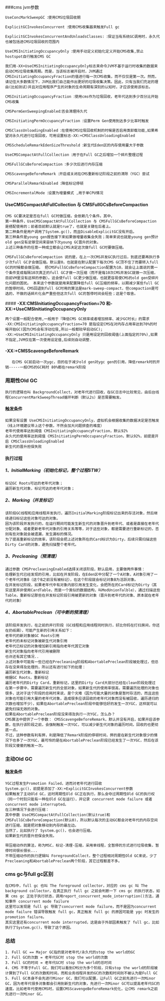 ###cms jvm参数

`UseConcMarkSweepGC `:`使用CMS垃圾回收期 `

`ExplicitGCInvokesConcurrent `:`使用CMS收集器来触发Full gc `

`ExplicitGCInvokesConcurrentAndUnloadsClasses: `:`保证当有系统GC调用时，永久代也被包括进CMS垃圾回收的范围内 `

`UseCMSInitiatingOccupancyOnly `:`使用手动定义初始化定义开始CMS收集,禁止hostspot自行触发CMS GC `

```
我们用-XX+UseCMSInitiatingOccupancyOnly标志来命令JVM不基于运行时收集的数据来启动CMS垃圾收集周期。而是，当该标志被开启时，JVM通过CMSInitiatingOccupancyFraction的值进行每一次CMS收集，而不仅仅是第一次。然而，请记住大多数情况下，JVM比我们自己能作出更好的垃圾收集决策。因此，只有当我们充足的理由(比如测试)并且对应用程序产生的对象的生命周期有深刻的认知时，才应该使用该标志。
```

`CMSInitiatingOccupancyFraction `:`使用cms作为垃圾回收，老年代达到多少百分比开始CMS收集 `

`CMSPermGenSweepingEnabled`:`否会清理持久代 `

`CMSInitiatingPermOccupancyFraction `:`设置Perm Gen使用到达多少比率时触发 `

`CMSClassUnloadingEnabled `:`在使用CMS垃圾回收机制的时候是否启用类卸载功能,如果希望对永久代进行垃圾回收，可用设置标志-XX:+CMSClassUnloadingEnabled `

`CMSScheduleRemarkEdenSizeThreshold `:`新生代Eden区的内存使用量大于参数 `

`UseCMSCompactAtFullCollection `:`用于在Full GC之后增加一个碎片整理过程 `

`CMSFullGCsBeforeCompaction `:`多少次后进行内存压缩 `

`CMSScavengeBeforeRemark `:`开启或关闭在CMS重新标记阶段之前的清除（YGC）尝试 `

`CMSParallelRemarkEnabled `:`降低标记停顿 `

`CMSIncrementalMode `:`设置为增量模式 ,用于单CPU情况`

#### **UseCMSCompactAtFullCollection 与 CMSFullGCsBeforeCompaction** 

```
CMS GC要决定是否在full GC时做压缩，会依赖几个条件。其中， 
第一种条件，UseCMSCompactAtFullCollection 与 CMSFullGCsBeforeCompaction 是搭配使用的；前者目前默认就是true了，也就是关键在后者上。 
第二种条件是用户调用了System.gc()，而且DisableExplicitGC没有开启。 
第三种条件是young gen报告接下来如果做增量收集会失败；简单来说也就是young gen预计old gen没有足够空间来容纳下次young GC晋升的对象。 
上述三种条件的任意一种成立都会让CMS决定这次做full GC时要做压缩。 

CMSFullGCsBeforeCompaction 说的是，在上一次CMS并发GC执行过后，到底还要再执行多少次full GC才会做压缩。默认是0，也就是在默认配置下每次CMS GC顶不住了而要转入full GC的时候都会做压缩。 把CMSFullGCsBeforeCompaction配置为10，就会让上面说的第一个条件变成每隔10次真正的full GC才做一次压缩（而不是每10次CMS并发GC就做一次压缩，目前VM里没有这样的参数）。这会使full GC更少做压缩，也就更容易使CMS的old gen受碎片化问题的困扰。 本来这个参数就是用来配置降低full GC压缩的频率，以期减少某些full GC的暂停时间。CMS回退到full GC时用的算法是mark-sweep-compact，但compaction是可选的，不做的话碎片化会严重些但这次full GC的暂停时间会短些；这是个取舍。
```

#### **-XX:CMSInitiatingOccupancyFraction=70 和-XX:+UseCMSInitiatingOccupancyOnly** 

```
两个设置一般配合使用,一般用于『降低CMS GC频率或者增加频率、减少GC时长』的需求
-XX:CMSInitiatingOccupancyFraction=70 是指设定CMS在对内存占用率达到70%的时候开始GC(因为CMS会有浮动垃圾,所以一般都较早启动GC);
-XX:+UseCMSInitiatingOccupancyOnly 只是用设定的回收阈值(上面指定的70%),如果不指定,JVM仅在第一次使用设定值,后续则自动调整.
```

#### **-XX:+CMSScavengeBeforeRemark** 

```
   在CMS GC前启动一次ygc，目的在于减少old gen对ygc gen的引用，降低remark时的开销-----一般CMS的GC耗时 80%都在remark阶段
```



### 周期性Old GC

```
执行的逻辑也叫 BackgroundCollect，对老年代进行回收，在GC日志中比较常见，由后台线程ConcurrentMarkSweepThread循环判断（默认2s）是否需要触发。
```

#### 触发条件

```
如果没有设置 UseCMSInitiatingOccupancyOnly，虚拟机会根据收集的数据决定是否触发（线上环境建议带上这个参数，不然会加大问题排查的难度）
老年代使用率达到阈值 CMSInitiatingOccupancyFraction，默认92%
永久代的使用率达到阈值 CMSInitiatingPermOccupancyFraction，默认92%，前提是开启 CMSClassUnloadingEnabled
新生代的晋升担保失败
```

#### 执行过程

##### 1、InitialMarking（初始化标记，整个过程STW） 

```
标记GC Roots可达的老年代对象；
遍历新生代对象，标记可达的老年代对象；
```

##### 2、Marking（并发标记） 

```
该阶段GC线程和应用线程并发执行，遍历InitialMarking阶段标记出来的存活对象，然后继续递归标记这些对象可达的对象。
因为该阶段并发执行的，在运行期间可能发生新生代的对象晋升到老年代、或者是直接在老年代分配对象、或者更新老年代对象的引用关系等等，对于这些对象，都是需要进行重新标记的，否则有些对象就会被遗漏，发生漏标的情况。
为了提高重新标记的效率，该阶段会把上述对象所在的Card标识为Dirty，后续只需扫描这些Dirty Card的对象，避免扫描整个老年代。
```

##### 3、Precleaning（预清理） 

```
通过参数 CMSPrecleaningEnabled选择关闭该阶段，默认启用，主要做两件事情：
处理新生代已经发现的引用，比如在并发阶段，在Eden区中分配了一个A对象，A对象引用了一个老年代对象B（这个B之前没有被标记），在这个阶段就会标记对象B为活跃对象。
在并发标记阶段，如果老年代中有对象内部引用发生变化，会把所在的Card标记为Dirty（其实这里并非使用CardTable，而是一个类似的数据结构，叫ModUnionTalble），通过扫描这些Table，重新标记那些在并发标记阶段引用被更新的对象（晋升到老年代的对象、原本就在老年代的对象）
```

##### 4、AbortablePreclean（可中断的预清理） 

```
该阶段并发执行，在之前的并行阶段（GC线程和应用线程同时执行，好比你妈在打扫房间，你还在扔纸屑），可能产生新的引用关系如下：
老年代的新对象被GC Roots引用
老年代的未标记对象被新生代对象引用
老年代已标记的对象增加新引用指向老年代其它对象
新生代对象指向老年代引用被删除
也许还有其它情况..
上述对象中可能有一些已经在Precleaning阶段和AbortablePreclean阶段被处理过，但总存在没来得及处理的，所以还有进行如下的处理：
遍历新生代对象，重新标记
根据GC Roots，重新标记
遍历老年代的Dirty Card，重新标记，这里的Dirty Card大部分已经在clean阶段处理过
在第一步骤中，需要遍历新生代的全部对象，如果新生代的使用率很高，需要遍历处理的对象也很多，这对于这个阶段的总耗时来说，是个灾难（因为可能大量的对象是暂时存活的，而且这些对象也可能引用大量的老年代对象，造成很多应该回收的老年代对象而没有被回收，遍历递归的次数也增加不少），如果在AbortablePreclean阶段中能够恰好的发生一次YGC，这样就可以避免扫描无效的对象。
如果在AbortablePreclean阶段没来得及执行一次YGC，怎么办？
CMS算法中提供了一个参数： CMSScavengeBeforeRemark，默认并没有开启，如果开启该参数，在执行该阶段之前，会强制触发一次YGC，可以减少新生代对象的遍历时间，回收的也更彻底一点。
不过，这种参数有利有弊，利是降低了Remark阶段的停顿时间，弊的是在新生代对象很少的情况下也多了一次YGC，最可怜的是在AbortablePreclean阶段已经发生了一次YGC，然后在该阶段又傻傻的触发一次。
```

### 主动Old GC

#### 触发条件 

```
YGC过程发生Promotion Failed，进而对老年代进行回收
System.gc()，前提是添加了-XX:+ExplicitGCInvokesConcurrent参数
如果触发了主动Old GC，这时周期性Old GC正在执行，那么会夺过周期性Old GC的执行权（同一个时刻只能有一种在Old GC在运行），并记录 concurrent mode failure 或者 concurrent mode interrupted。
在三种情况下会进行压缩：
其中参数 UseCMSCompactAtFullCollection(默认true)和 CMSFullGCsBeforeCompaction(默认0)，所以默认每次的主动GC都会对老年代的内存空间进行压缩，就是把对象移动到内存的最左边。
当然了，比如执行了 System.gc()，也会进行压缩。
如果新生代的晋升担保会失败。
```

```
带压缩动作的算法，称为MSC，标记-清理-压缩，采用单线程，全暂停的方式进行垃圾收集，暂停时间很长很长...
不带压缩动作的执行逻辑叫 ForegroundCollect，整个过程相对周期性Old GC来说，少了Precleaning和AbortablePreclean两个阶段，其它过程都差不多。
```

### cms gc与full gc区别

```
在CMS中，full gc 也叫 The foreground collector，对应的 cms gc 叫 The background collector，在真正执行 full gc 之前会判断一下 cms gc 的执行状态，如果 cms gc 正处于执行状态，调用report_concurrent_mode_interruption()方法，通知事件 concurrent mode failure
这里可以发现是 full gc 导致了concurrent mode failure，而不是因为concurrent mode failure 错误导致触发 full gc，真正触发 full gc 的原因可能是 ygc 时发生的promotion failure。
其实这里还有concurrent mode interrupted，这是由于外部因素触发了 full gc，比如执行了System.gc()，导致了这个原因。
```

### 总结

```
1. Full GC == Major GC指的是对老年代/永久代的stop the world的GC
2. Full GC的次数 = 老年代GC时 stop the world的次数
3. Full GC的时间 = 老年代GC时 stop the world的总时间
4. CMS 不等于Full GC，我们可以看到CMS分为多个阶段，只有stop the world的阶段被计算到了Full GC的次数和时间，而和业务线程并发的GC的次数和时间则不被认为是Full GC
5. Full GC本身不会先进行Minor GC，我们可以配置，让Full GC之前先进行一次Minor GC，因为老年代很多对象都会引用到新生代的对象，先进行一次Minor GC可以提高老年代GC的速度。比如老年代使用CMS时，设置CMSScavengeBeforeRemark优化，让CMS remark之前先进行一次Minor GC。
```

